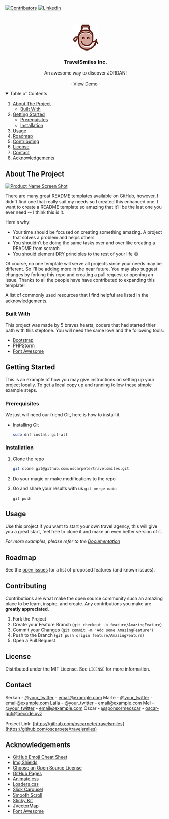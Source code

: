 [![Contributors][contributors-shield]][contributors-url]
[![LinkedIn][linkedin-shield]][linkedin-url]



<!-- PROJECT LOGO -->
<br />
<p align="center">
  <a href="https://github.com/othneildrew/Best-README-Template">
    <img src="img/culture/logo-small.fw.png" alt="Logo" width="80" height="80">
  </a>

<h3 align="center">TravelSmiles Inc.</h3>

  <p align="center">
    An awesome way to discover JORDAN!
     <br />
    <br />
·
    <a href="https://oscarpete.github.io/travelsmiles/">View Demo</a>
    ·
    
  </p>
</p>



<!-- TABLE OF CONTENTS -->
<details open="open">
  <summary>Table of Contents</summary>
  <ol>
    <li>
      <a href="#about-the-project">About The Project</a>
      <ul>
        <li><a href="#built-with">Built With</a></li>
      </ul>
    </li>
    <li>
      <a href="#getting-started">Getting Started</a>
      <ul>
        <li><a href="#prerequisites">Prerequisites</a></li>
        <li><a href="#installation">Installation</a></li>
      </ul>
    </li>
    <li><a href="#usage">Usage</a></li>
    <li><a href="#roadmap">Roadmap</a></li>
    <li><a href="#contributing">Contributing</a></li>
    <li><a href="#license">License</a></li>
    <li><a href="#contact">Contact</a></li>
    <li><a href="#acknowledgements">Acknowledgements</a></li>
  </ol>
</details>



<!-- ABOUT THE PROJECT -->

## About The Project

[![Product Name Screen Shot][product-screenshot]](https://example.com)

There are many great README templates available on GitHub, however, I didn't find one that really suit my needs so I
created this enhanced one. I want to create a README template so amazing that it'll be the last one you ever need -- I
think this is it.

Here's why:

* Your time should be focused on creating something amazing. A project that solves a problem and helps others
* You shouldn't be doing the same tasks over and over like creating a README from scratch
* You should element DRY principles to the rest of your life :smile:

Of course, no one template will serve all projects since your needs may be different. So I'll be adding more in the near
future. You may also suggest changes by forking this repo and creating a pull request or opening an issue. Thanks to all
the people have have contributed to expanding this template!

A list of commonly used resources that I find helpful are listed in the acknowledgements.

### Built With

This project was made by 5 braves hearts, coders that had started thier path with this steptone.
You will need the same love and the following tools:

* [Bootstrap](https://getbootstrap.com)
* [PHPStorm](https://www.jetbrains.com/phpstorm/)
* [Font Awesome](https://fontawesome.com/icons/google)

<!-- GETTING STARTED -->

## Getting Started

This is an example of how you may give instructions on setting up your project locally. To get a local copy up and
running follow these simple example steps.

### Prerequisites

We just will need our friend Git, here is how to install it.

* Installing Git
  ```sh
  sudo dnf install git-all
  
  ```

### Installation

1. Clone the repo
   ```sh
   git clone git@github.com:oscarpete/travelsmiles.git
   
   ```
2. Do your magic or make modifications to the repo
  
3. Go and share your results with us `git merge main`
   ```JS
   git push
   ```

<!-- USAGE EXAMPLES -->

## Usage

Use this project if you want to start your own travel agency, this will give you a great start, feel free to clone it and make an even better version of it.

_For more examples, please refer to the [Documentation](https://github.com/oscarpete/travelsmiles/wiki)_



<!-- ROADMAP -->

## Roadmap

See the [open issues](https://github.com/oscarpete/travelsmiles/issues) for a list of proposed features (and
known issues).



<!-- CONTRIBUTING -->

## Contributing

Contributions are what make the open source community such an amazing place to be learn, inspire, and create. Any
contributions you make are **greatly appreciated**.

1. Fork the Project
2. Create your Feature Branch (`git checkout -b feature/AmazingFeature`)
3. Commit your Changes (`git commit -m 'Add some AmazingFeature'`)
4. Push to the Branch (`git push origin feature/AmazingFeature`)
5. Open a Pull Request

<!-- LICENSE -->

## License

Distributed under the MIT License. See `LICENSE` for more information.



<!-- CONTACT -->

## Contact

Serkan - [@your_twitter](https://twitter.com/your_username) - email@example.com
Marte - [@your_twitter](https://twitter.com/your_username) - email@example.com
Laila - [@your_twitter](https://twitter.com/your_username) - email@example.com
Mel - [@your_twitter](https://twitter.com/your_username) - email@example.com
Oscar - [@sponsormeoscar](https://twitter.com/sponsormeoscar) - oscar-guti@becode.xyz

Project Link: [https://github.com/oscarpete/travelsmiles](https://github.com/oscarpete/travelsmiles)



<!-- ACKNOWLEDGEMENTS -->

## Acknowledgements

* [GitHub Emoji Cheat Sheet](https://www.webpagefx.com/tools/emoji-cheat-sheet)
* [Img Shields](https://shields.io)
* [Choose an Open Source License](https://choosealicense.com)
* [GitHub Pages](https://pages.github.com)
* [Animate.css](https://daneden.github.io/animate.css)
* [Loaders.css](https://connoratherton.com/loaders)
* [Slick Carousel](https://kenwheeler.github.io/slick)
* [Smooth Scroll](https://github.com/cferdinandi/smooth-scroll)
* [Sticky Kit](http://leafo.net/sticky-kit)
* [JVectorMap](http://jvectormap.com)
* [Font Awesome](https://fontawesome.com)

<!-- MARKDOWN LINKS & IMAGES -->
<!-- https://www.markdownguide.org/basic-syntax/#reference-style-links -->

[contributors-shield]: https://img.shields.io/github/contributors/othneildrew/Best-README-Template.svg?style=for-the-badge

[contributors-url]: https://github.com/oscarpete/travelsmiles/graphs/contributors

[linkedin-shield]: https://img.shields.io/badge/-LinkedIn-black.svg?style=for-the-badge&logo=linkedin&colorB=555

[linkedin-url]: https://www.linkedin.com/company/becode.org/

[product-screenshot]: https://raw.githubusercontent.com/oscarpete/travelsmiles/main/img/culture/screenshot.PNG
